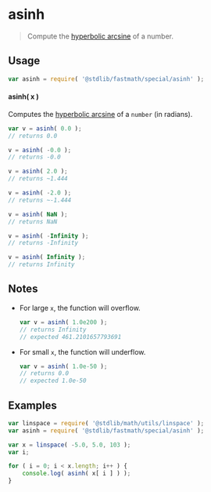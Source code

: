 # asinh

> Compute the [hyperbolic arcsine][inverse-hyperbolic] of a number.

<section class="usage">

## Usage

```javascript
var asinh = require( '@stdlib/fastmath/special/asinh' );
```

#### asinh( x )

Computes the [hyperbolic arcsine][inverse-hyperbolic] of a `number` (in radians).

```javascript
var v = asinh( 0.0 );
// returns 0.0

v = asinh( -0.0 );
// returns -0.0

v = asinh( 2.0 );
// returns ~1.444

v = asinh( -2.0 );
// returns ~-1.444

v = asinh( NaN );
// returns NaN

v = asinh( -Infinity );
// returns -Infinity

v = asinh( Infinity );
// returns Infinity
```

</section>

<!-- /.usage -->

<section class="notes">

## Notes

-   For large `x`, the function will overflow.

    ```javascript
    var v = asinh( 1.0e200 );
    // returns Infinity
    // expected 461.2101657793691
    ```

-   For small `x`, the function will underflow.

    ```javascript
    var v = asinh( 1.0e-50 );
    // returns 0.0
    // expected 1.0e-50
    ```

</section>

<section class="examples">

## Examples

```javascript
var linspace = require( '@stdlib/math/utils/linspace' );
var asinh = require( '@stdlib/fastmath/special/asinh' );

var x = linspace( -5.0, 5.0, 103 );
var i;

for ( i = 0; i < x.length; i++ ) {
    console.log( asinh( x[ i ] ) );
}
```

</section>

<!-- /.examples -->

<section class="links">

[inverse-hyperbolic]: https://en.wikipedia.org/wiki/Inverse_hyperbolic_function

</section>

<!-- /.links -->
